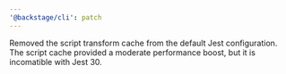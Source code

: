 ```yaml
---
'@backstage/cli': patch
---
```


Removed the script transform cache from the default Jest configuration. The script cache provided a moderate performance boost, but it is incomatible with Jest 30.
